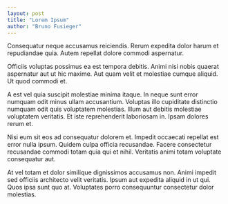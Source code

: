 ```yaml
---
layout: post
title: "Lorem Ipsum"
author: "Bruno Fusieger"
---
```


Consequatur neque accusamus reiciendis. Rerum expedita dolor harum et repudiandae quia. Autem repellat dolore commodi aspernatur.

Officiis voluptas possimus ea est tempora debitis. Animi nisi nobis quaerat aspernatur aut ut hic maxime. Aut quam velit et molestiae cumque aliquid. Ut quod commodi et.

A est vel quia suscipit molestiae minima itaque. In neque sunt error numquam odit minus ullam accusantium. Voluptas illo cupiditate distinctio numquam odit quis voluptatem molestias. Illum aut debitis molestiae voluptatem veritatis. Et iste reprehenderit laboriosam in. Ipsam dolores rerum et.

Nisi eum sit eos ad consequatur dolorem et. Impedit occaecati repellat est error nulla ipsum. Quidem culpa officia recusandae. Facere consectetur recusandae commodi totam quia qui et nihil. Veritatis animi totam voluptate consequatur aut.

At vel totam et dolor similique dignissimos accusamus non. Animi impedit sed officiis architecto velit veritatis. Ipsum aut expedita aliquid in ut qui. Quos ipsa sunt quo at. Voluptates porro consequuntur consectetur dolor molestias. 
